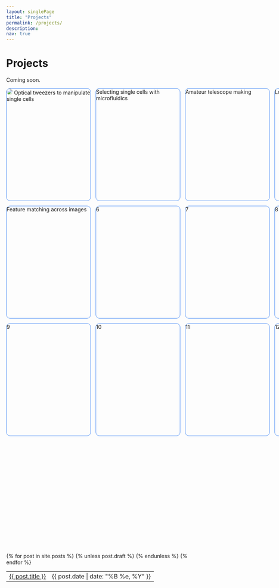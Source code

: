 ```yaml
---
layout: singlePage
title: "Projects"
permalink: /projects/
description: 
nav: true
---
```

# Projects
Coming soon.

<html>
<style>
.grid-container {
  display: grid;
  grid-template-columns: 225px 225px 225px 225px;
  grid-template-rows: 300px 300px 300px 300px;
  grid-column-gap: 15px;
  grid-row-gap: 15px;
}
.grid-item {
  border-radius: 10px;
  width: 225px;
  height: 300px; 
  border-top: 1.5px solid #4287f5;
  border-bottom: 1.5px solid #4287f5;
  border-left: 1.5px solid #4287f5;
  border-right: 1.5px solid #4287f5;
}
img {
  border-radius: 10px;
  border:0px;
  border-style: none;
}

</style>

<div class="grid-container">
  <div class="grid-item"> <img src="http://pinardemetci.github.io/images/SomervilleBoardgame.png"> Optical tweezers to manipulate single cells </div>
  <div class="grid-item"> Selecting single cells with microfluidics </div>
  <div class="grid-item"> Amateur telescope making </div>
  <div class="grid-item"> Low cost sickle cell diagnostics </div>
  <div class="grid-item"> Feature matching across images </div>
  <div class="grid-item">6</div>
  <div class="grid-item">7</div>
  <div class="grid-item">8</div>
  <div class="grid-item">9</div>
  <div class="grid-item">10</div>
  <div class="grid-item">11</div>
  <div class="grid-item">12</div>
</div>
</html>

<table class="table table-hover">
  {% for post in site.posts %}
    {% unless post.draft %}
    <tr>
      <td><a href="{{ post.url }}">{{ post.title }}</a></td>
      <td class="col-md-3" style="text-align: right;">{{ post.date | date: "%B %e, %Y" }}</td>
    </tr>
    {% endunless %}
  {% endfor %}
</table>